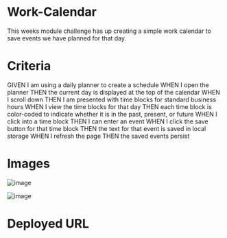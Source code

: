 # Work-Calendar

This weeks module challenge has up creating a simple work calendar to save events we have planned for that day.

# Criteria
GIVEN I am using a daily planner to create a schedule
WHEN I open the planner
THEN the current day is displayed at the top of the calendar
WHEN I scroll down
THEN I am presented with time blocks for standard business hours
WHEN I view the time blocks for that day
THEN each time block is color-coded to indicate whether it is in the past, present, or future
WHEN I click into a time block
THEN I can enter an event
WHEN I click the save button for that time block
THEN the text for that event is saved in local storage
WHEN I refresh the page
THEN the saved events persist

# Images

![image](https://user-images.githubusercontent.com/104172862/172084164-33703009-ab27-4ed4-af5b-eae28e9d052f.png)

![image](https://user-images.githubusercontent.com/104172862/172084172-96e0f6fb-ff59-4373-9570-b79bc7313cf1.png)

# Deployed URL
